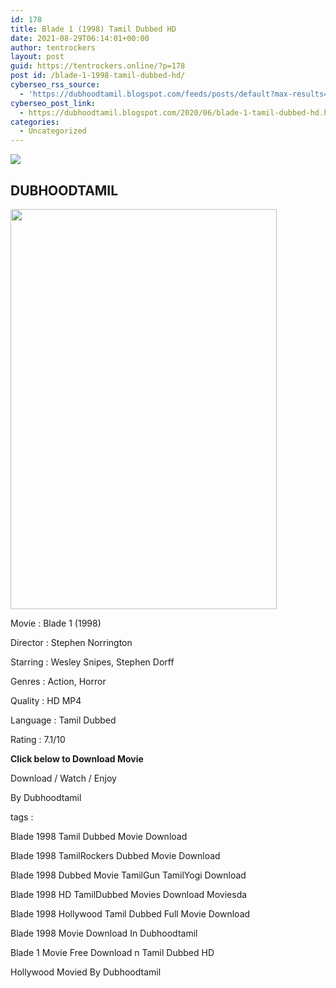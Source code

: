 ```yaml
---
id: 178
title: Blade 1 (1998) Tamil Dubbed HD
date: 2021-08-29T06:14:01+00:00
author: tentrockers
layout: post
guid: https://tentrockers.online/?p=178
post id: /blade-1-1998-tamil-dubbed-hd/
cyberseo_rss_source:
  - 'https://dubhoodtamil.blogspot.com/feeds/posts/default?max-results=150&start-index=301'
cyberseo_post_link:
  - https://dubhoodtamil.blogspot.com/2020/06/blade-1-tamil-dubbed-hd.html
categories:
  - Uncategorized
---
```

<div class="media_block">
  <img src="https://1.bp.blogspot.com/-8QTG8hMDtfs/XtdrPv5bP7I/AAAAAAAABXo/Db06Bq3irNMEo99wcVkJGkdpdb6c4s_jwCNcBGAsYHQ/s72-c/k.jpg" class="media_thumbnail" />
</div>

<div dir="ltr" trbidi="on" readability="25.979381443299">
  <h2>
    <span>DUBHOODTAMIL</span>
  </h2>
  
  <div class="separator">
    <a href="https://1.bp.blogspot.com/-8QTG8hMDtfs/XtdrPv5bP7I/AAAAAAAABXo/Db06Bq3irNMEo99wcVkJGkdpdb6c4s_jwCNcBGAsYHQ/s1600/k.jpg" imageanchor="1"><img loading="lazy" border="0" data-original-height="512" data-original-width="342" height="640" src="https://1.bp.blogspot.com/-8QTG8hMDtfs/XtdrPv5bP7I/AAAAAAAABXo/Db06Bq3irNMEo99wcVkJGkdpdb6c4s_jwCNcBGAsYHQ/s640/k.jpg" width="426" /></a>
  </div>
  
  <p>
    <span>Movie<span> </span>:<span> </span>Blade 1 (1998)</span>
  </p>
  
  <p>
    <span>Director<span> </span>:<span> </span>Stephen Norrington</span>
  </p>
  
  <p>
    <span>Starring<span> </span>:<span> </span>Wesley Snipes, Stephen Dorff</span>
  </p>
  
  <p>
    <span>Genres<span> </span>:<span> </span>Action, Horror</span>
  </p>
  
  <p>
    <span>Quality<span> </span>:<span> </span>HD MP4</span>
  </p>
  
  <p>
    <span>Language<span> </span>:<span> </span>Tamil Dubbed</span>
  </p>
  
  <p>
    <span>Rating<span> </span>:<span> </span>7.1/10</span>
  </p>
  
  <p>
    <span><b>Click below to Download Movie</b></span>
  </p>
  
  <p>
    <span>Download / Watch / Enjoy</span>
  </p>
  
  <p>
    <span>By Dubhoodtamil</span>
  </p>
  
  <p>
    <span>tags :</span>
  </p>
  
  <p>
    <span>Blade 1998 Tamil Dubbed Movie Download</span>
  </p>
  
  <p>
    <span>Blade 1998 TamilRockers Dubbed Movie Download</span>
  </p>
  
  <p>
    <span>Blade 1998 Dubbed Movie TamilGun TamilYogi Download</span>
  </p>
  
  <p>
    <span>Blade 1998 HD TamilDubbed Movies Download Moviesda</span>
  </p>
  
  <p>
    <span>Blade 1998 Hollywood Tamil Dubbed Full Movie Download</span>
  </p>
  
  <p>
    <span>Blade 1998 Movie Download In Dubhoodtamil</span>
  </p>
  
  <p>
    <span>Blade 1 Movie Free Download n Tamil Dubbed HD</span>
  </p>
  
  <p>
    <span>Hollywood Movied By Dubhoodtamil</span>
  </p></p>
</div>